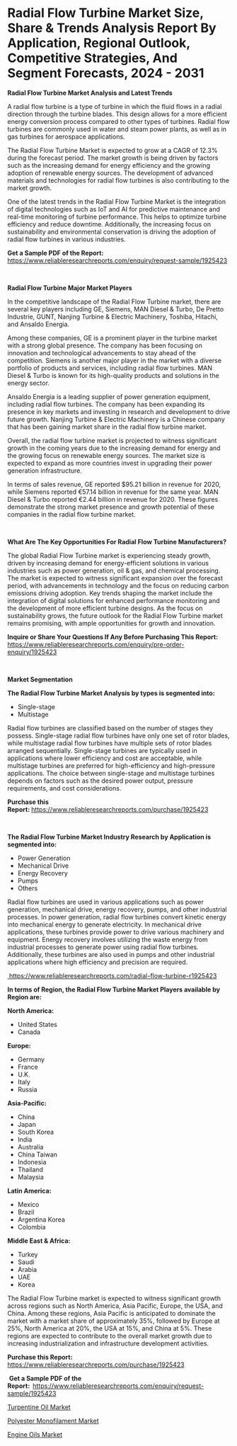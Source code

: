 <p><h1>Radial Flow Turbine Market Size, Share & Trends Analysis Report By Application, Regional Outlook, Competitive Strategies, And Segment Forecasts, 2024 - 2031</h1></p><p><strong>Radial Flow Turbine Market Analysis and Latest Trends</strong></p>
<p><p>A radial flow turbine is a type of turbine in which the fluid flows in a radial direction through the turbine blades. This design allows for a more efficient energy conversion process compared to other types of turbines. Radial flow turbines are commonly used in water and steam power plants, as well as in gas turbines for aerospace applications.</p><p>The Radial Flow Turbine Market is expected to grow at a CAGR of 12.3% during the forecast period. The market growth is being driven by factors such as the increasing demand for energy efficiency and the growing adoption of renewable energy sources. The development of advanced materials and technologies for radial flow turbines is also contributing to the market growth.</p><p>One of the latest trends in the Radial Flow Turbine Market is the integration of digital technologies such as IoT and AI for predictive maintenance and real-time monitoring of turbine performance. This helps to optimize turbine efficiency and reduce downtime. Additionally, the increasing focus on sustainability and environmental conservation is driving the adoption of radial flow turbines in various industries.</p></p>
<p><strong>Get a Sample PDF of the Report:&nbsp;</strong> <a href="https://www.reliableresearchreports.com/enquiry/request-sample/1925423">https://www.reliableresearchreports.com/enquiry/request-sample/1925423</a></p>
<p>&nbsp;</p>
<p><strong>Radial Flow Turbine Major Market Players</strong></p>
<p><p>In the competitive landscape of the Radial Flow Turbine market, there are several key players including GE, Siemens, MAN Diesel & Turbo, De Pretto Industrie, GUNT, Nanjing Turbine & Electric Machinery, Toshiba, Hitachi, and Ansaldo Energia. </p><p>Among these companies, GE is a prominent player in the turbine market with a strong global presence. The company has been focusing on innovation and technological advancements to stay ahead of the competition. Siemens is another major player in the market with a diverse portfolio of products and services, including radial flow turbines. MAN Diesel & Turbo is known for its high-quality products and solutions in the energy sector.</p><p>Ansaldo Energia is a leading supplier of power generation equipment, including radial flow turbines. The company has been expanding its presence in key markets and investing in research and development to drive future growth. Nanjing Turbine & Electric Machinery is a Chinese company that has been gaining market share in the radial flow turbine market.</p><p>Overall, the radial flow turbine market is projected to witness significant growth in the coming years due to the increasing demand for energy and the growing focus on renewable energy sources. The market size is expected to expand as more countries invest in upgrading their power generation infrastructure.</p><p>In terms of sales revenue, GE reported $95.21 billion in revenue for 2020, while Siemens reported €57.14 billion in revenue for the same year. MAN Diesel & Turbo reported €2.44 billion in revenue for 2020. These figures demonstrate the strong market presence and growth potential of these companies in the radial flow turbine market.</p></p>
<p>&nbsp;</p>
<p><strong>What Are The Key Opportunities For Radial Flow Turbine Manufacturers?</strong></p>
<p><p>The global Radial Flow Turbine market is experiencing steady growth, driven by increasing demand for energy-efficient solutions in various industries such as power generation, oil & gas, and chemical processing. The market is expected to witness significant expansion over the forecast period, with advancements in technology and the focus on reducing carbon emissions driving adoption. Key trends shaping the market include the integration of digital solutions for enhanced performance monitoring and the development of more efficient turbine designs. As the focus on sustainability grows, the future outlook for the Radial Flow Turbine market remains promising, with ample opportunities for growth and innovation.</p></p>
<p><strong>Inquire or Share Your Questions If Any Before Purchasing This Report:</strong> <a href="https://www.reliableresearchreports.com/enquiry/pre-order-enquiry/1925423">https://www.reliableresearchreports.com/enquiry/pre-order-enquiry/1925423</a></p>
<p>&nbsp;</p>
<p><strong>Market Segmentation</strong></p>
<p><strong>The Radial Flow Turbine Market Analysis by types is segmented into:</strong></p>
<p><ul><li>Single-stage</li><li>Multistage</li></ul></p>
<p><p>Radial flow turbines are classified based on the number of stages they possess. Single-stage radial flow turbines have only one set of rotor blades, while multistage radial flow turbines have multiple sets of rotor blades arranged sequentially. Single-stage turbines are typically used in applications where lower efficiency and cost are acceptable, while multistage turbines are preferred for high-efficiency and high-pressure applications. The choice between single-stage and multistage turbines depends on factors such as the desired power output, pressure requirements, and cost considerations.</p></p>
<p><strong>Purchase this Report:&nbsp;</strong><a href="https://www.reliableresearchreports.com/purchase/1925423">https://www.reliableresearchreports.com/purchase/1925423</a></p>
<p>&nbsp;</p>
<p><strong>The Radial Flow Turbine Market Industry Research by Application is segmented into:</strong></p>
<p><ul><li>Power Generation</li><li>Mechanical Drive</li><li>Energy Recovery</li><li>Pumps</li><li>Others</li></ul></p>
<p><p>Radial flow turbines are used in various applications such as power generation, mechanical drive, energy recovery, pumps, and other industrial processes. In power generation, radial flow turbines convert kinetic energy into mechanical energy to generate electricity. In mechanical drive applications, these turbines provide power to drive various machinery and equipment. Energy recovery involves utilizing the waste energy from industrial processes to generate power using radial flow turbines. Additionally, these turbines are also used in pumps and other industrial applications where high efficiency and precision are required.</p></p>
<p><a href="https://www.reliableresearchreports.com/radial-flow-turbine-r1925423">&nbsp;https://www.reliableresearchreports.com/radial-flow-turbine-r1925423</a></p>
<p><strong>In terms of Region, the Radial Flow Turbine Market Players available by Region are:</strong></p>
<p>
    <p> <strong> North America: </strong>
        <ul>
            <li>United States</li>
            <li>Canada</li>
        </ul>
        </p> 
    <p> <strong> Europe: </strong>
        <ul>
            <li>Germany</li>
            <li>France</li>
            <li>U.K.</li>
            <li>Italy</li>
            <li>Russia</li>
        </ul>
        </p> 
    <p> <strong> Asia-Pacific: </strong>
        <ul>
            <li>China</li>
            <li>Japan</li>
            <li>South Korea</li>
            <li>India</li>
            <li>Australia</li>
            <li>China Taiwan</li>
            <li>Indonesia</li>
            <li>Thailand</li>
            <li>Malaysia</li>
        </ul>
        </p> 
    <p> <strong> Latin America: </strong>
        <ul>
            <li>Mexico</li>
            <li>Brazil</li>
            <li>Argentina Korea</li>
            <li>Colombia</li>
        </ul>
        </p> 
    <p> <strong> Middle East & Africa: </strong>
        <ul>
            <li>Turkey</li>
            <li>Saudi</li>
            <li>Arabia</li>
            <li>UAE</li>
            <li>Korea</li>
        </ul>
    </p>
    </p>
<p><p>The Radial Flow Turbine market is expected to witness significant growth across regions such as North America, Asia Pacific, Europe, the USA, and China. Among these regions, Asia Pacific is anticipated to dominate the market with a market share of approximately 35%, followed by Europe at 25%, North America at 20%, the USA at 15%, and China at 5%. These regions are expected to contribute to the overall market growth due to increasing industrialization and infrastructure development activities.</p></p>
<p><strong>Purchase this Report: </strong><a href="https://www.reliableresearchreports.com/purchase/1925423">https://www.reliableresearchreports.com/purchase/1925423</a></p>
<p>&nbsp;<strong>Get a Sample PDF of the Report:&nbsp;&nbsp;</strong><a href="https://www.reliableresearchreports.com/enquiry/request-sample/1925423">https://www.reliableresearchreports.com/enquiry/request-sample/1925423</a></p>
<p><strong></strong></p>
<p><p><a href="https://www.linkedin.com/pulse/turpentine-oil-market-provides-comprehensive-analysis-including-lsxze?trackingId=y5I2rTJ8JwLm5rf%2Fq47diQ%3D%3D">Turpentine Oil Market</a></p><p><a href="https://www.linkedin.com/pulse/insights-polyester-monofilament-market-size-analysing-share-ntwpe?trackingId=L7BrZQtujvktdLfQIB2mFw%3D%3D">Polyester Monofilament Market</a></p><p><a href="https://www.linkedin.com/pulse/engine-oils-market-size-share-amp-trends-analysis-report-eh6he?trackingId=avJ7bvgDrzpo6YR5S74tCA%3D%3D">Engine Oils Market</a></p></p>